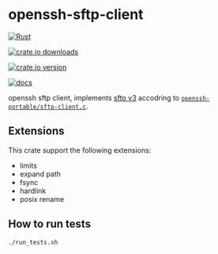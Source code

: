 # openssh-sftp-client

[![Rust](https://github.com/NobodyXu/openssh-sftp-client/actions/workflows/rust.yml/badge.svg)](https://github.com/NobodyXu/openssh-sftp-client/actions/workflows/rust.yml)

[![crate.io downloads](https://img.shields.io/crates/d/openssh-sftp-client)](https://crates.io/crates/openssh-sftp-client)

[![crate.io version](https://img.shields.io/crates/v/openssh-sftp-client)](https://crates.io/crates/openssh-sftp-client)

[![docs](https://docs.rs/openssh-sftp-client/badge.svg)](https://docs.rs/openssh-sftp-client)

openssh sftp client, implements [sftp v3] accodring to
[`openssh-portable/sftp-client.c`].

[sftp v3]: https://www.openssh.com/txt/draft-ietf-secsh-filexfer-02.txt
[`openssh-portable/sftp-client.c`]: https://github.com/openssh/openssh-portable/blob/19b3d846f06697c85957ab79a63454f57f8e22d6/sftp-client.c

## Extensions

This crate support the following extensions:
 - limits
 - expand path
 - fsync
 - hardlink
 - posix rename

## How to run tests

```
./run_tests.sh
```
